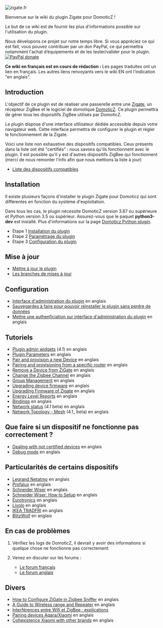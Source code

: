 ![zigate.fr](https://github.com/pipiche38/Domoticz-Zigate-Wiki/blob/master/Images/ZiGate.png)

Bienvenue sur le wiki du plugin Zigate pour DomoticZ !

Le but de ce wiki est de fournir les plus d'informations possible sur l'utilisation du plugin.

Nous dévelopons ce projet sur notre temps libre. Si vous appréciez ce qui est fait, vous pouvez contribuer par un don PayPal, ce qui permettra notamment l'achat d’équipements et de les tester/valider pour le plugin. [![PayPal donate](https://camo.githubusercontent.com/d5d24e33e2f4b6fe53987419a21b203c03789a8f/68747470733a2f2f696d672e736869656c64732e696f2f62616467652f446f6e6174652d50617950616c2d677265656e2e737667)](https://paypal.me/pipiche)

**Ce wiki en français est en cours de rédaction :** Les pages traduites ont un lien en français. Les autres liens renvoyants vers le wiki EN ont l'indication "en anglais". 

## Introduction

L'objectif de ce plugin est de réaliser une passerelle entre une [Zigate](https://zigate.fr), un récepteur ZigBee et le logiciel de domotique [DomoticZ](https://www.domoticz.com). Ce plugin permettra de gérer tous les dispositifs ZigBee utilisés par DomoticZ.

Le plugin dispose d'une interface utilisateur dédiée accessible depuis votre navigateur web. Cette interface permettra de configurer le plugin et régler le fonctionnement de la Zigate.

Voici une liste non exhaustive des dispositifs compatibles. Ceux présents dans la liste ont été "certifiés" : nous savons qu'ils fonctionnent avec le plugin. Il est possible qu'il y est d'autres dispositifs ZigBee qui fonctionnent (merci de nous remonter l'info afin que nous mettions la liste à jour)
* [Liste des dispositifs compatibles](https://github.com/pipiche38/Domoticz-Zigate-Wiki/blob/master/en-eng/Compatible-Devices.md)

## Installation

Il existe plusieurs façons d'installer le plugin Zigate pour Domoticz qui sont différentes en fonction du système d'exploitation.

Dans tous les cas, le plugin nécessite DomoticZ version 3.87 ou supérieure et Python version 3.5 ou supérieur. Assurez-vous que le paquet __python3-dev__ est installé. Plus d'informations sur la page [Domoticz Python plugin](https://www.domoticz.com/wiki/Using_Python_plugins).


* Etape 1 [Installation du plugin](Installation.md)
* Etape 2 [Paramétrage du plugin](Parametrage.md)
* Etape 3 [Configuration du plugin](Configuration.md)

## Mise à jour

* [Mettre à jour le plugin](Mise-a-jour.md#mettre-à-jour-le-plugin)
* [Les branches de mises à jour](Mise-a-jour.md#les-branches-de-mise-à-jour)

## Configuration

* [Interface d'administration du plugin](https://github.com/pipiche38/Domoticz-Zigate-Wiki/blob/master/en-eng/WebUserInterfaceNavigation.md) en anglais
* [Sauvegardes à faire pour pouvoir réinstaller le plugin sans perdre de données](Sauvegardes.md)
* [Mettre une authenficiation sur interface d'administration du plugin](https://github.com/pipiche38/Domoticz-Zigate-Wiki/blob/master/en-eng/DashboardAccessBasicAuth.md) en anglais


## Tutoriels

* [Plugin admin widgets](https://github.com/pipiche38/Domoticz-Zigate-Wiki/blob/master/en-eng/Plugin-Administration.md) (_4.1_) en anglais
* [Plugin Parameters](https://github.com/pipiche38/Domoticz-Zigate-Wiki/blob/master/en-eng/PluginConf.json.md) en anglais
* [Pair and provision a new Device](https://github.com/pipiche38/Domoticz-Zigate-Wiki/blob/master/en-eng/PairingDevice.md) en anglais
* [Pairing and provisioning from a specific router](https://github.com/pipiche38/Domoticz-Zigate-Wiki/blob/master/en-eng/PairingFromRouter.md) en anglais
* [Remove a Device from ZiGate](https://github.com/pipiche38/Domoticz-Zigate-Wiki/blob/master/en-eng/RemoteDevice.md) en anglais
* [Change the Zigbee Channel](https://github.com/pipiche38/Domoticz-Zigate-Wiki/blob/master/en-eng/Channel_Setting.md) en anglais
* [Group Management](https://github.com/pipiche38/Domoticz-Zigate-Wiki/blob/master/en-eng/Group-Management.md) en anglais
* [Upgrading device firmware](https://github.com/pipiche38/Domoticz-Zigate-Wiki/blob/master/en-eng/Device-Firmware-Update.md) en anglais
* [Upgrading Firmware of Zigate](https://github.com/pipiche38/Domoticz-Zigate-Wiki/blob/master/en-eng/Zigate-flash-firmware.md) en anglais
* [Energy Level Reports](https://github.com/pipiche38/Domoticz-Zigate-Wiki/blob/master/en-eng/EnergyLevels.md) en anglais
* [Bindings](https://github.com/pipiche38/Domoticz-Zigate-Wiki/blob/master/en-eng/Binding_Legrand.md) en anglais
* [Network status](https://github.com/pipiche38/Domoticz-Zigate-Wiki/blob/master/en-eng/Network-Status.md) (_4.1_ beta) en anglais
* [Network Topology - Mesh](https://github.com/pipiche38/Domoticz-Zigate-Wiki/blob/master/en-eng/Network-Topology---LQI-report.md) (4.1_ beta) en anglais


## Que faire si un dispositif ne fonctionne pas correctement ?

* [Dealing with not certified devices](https://github.com/pipiche38/Domoticz-Zigate-Wiki/blob/master/en-eng/Dealing-with-none-certified-device.md) en anglais
* [Debug mode](https://github.com/pipiche38/Domoticz-Zigate-Wiki/blob/master/en-eng/Plugin-debuging-mode.md) en anglais


## Particularités de certains dispositifs

* [Legrand Netatmo](https://github.com/pipiche38/Domoticz-Zigate-Wiki/blob/master/en-eng/Legrand-Netatmo-corner.md) en anglais
* [Profalux](https://github.com/pipiche38/Domoticz-Zigate-Wiki/blob/master/en-eng/Profalux-corner.md) en anglais
* [Schneider Wiser](https://github.com/pipiche38/Domoticz-Zigate-Wiki/blob/master/en-eng/Schneider_Wiser_Corner.md) en anglais
* [Schneider Wiser: How to Setup](https://github.com/pipiche38/Domoticz-Zigate-Wiki/blob/master/en-eng/Wiser-Setup.md) en anglais
* [Eurotronics](https://github.com/pipiche38/Domoticz-Zigate-Wiki/blob/master/en-eng/Eurotronics-corner.md) en anglais
* [Livolo](https://github.com/pipiche38/Domoticz-Zigate-Wiki/blob/master/en-eng/Livolo-corner.md) en anglais
* [IKEA TRADFRI](https://github.com/pipiche38/Domoticz-Zigate-Wiki/blob/master/en-eng/IKEA-Tradfri-corner.md) en anglais
* [BlitzWolf](https://github.com/pipiche38/Domoticz-Zigate-Wiki/blob/master/en-eng/Blitzwolf-corner.md) en anglais


## En cas de problèmes

1. Vérifiez les logs de DomoticZ, il devrait y avoir des informations si quelque chose ne fonctionne pas correctement.
2. Venez en discuter sur les forums :

   * [Le forum français](https://easydomoticz.com/forum/viewforum.php?f=28)
   * [Le forum anglais](https://www.domoticz.com/forum/viewforum.php?f=68)



## Divers

* [How to Configure ZiGate in Zigbee Sniffer](https://github.com/pipiche38/Domoticz-Zigate-Wiki/blob/master/en-eng/Zigate-Sniffer.md)  en anglais
* [A Guide to Wireless range and Repeater](https://support.smartthings.com/hc/en-us/articles/209963206-A-guide-to-wireless-range-and-repeaters) en anglais
* [Interférences entre Wifi et ZigBee : explications](https://github.com/pipiche38/Domoticz-Zigate-Wiki/blob/master/fr-fr/ZigBee-et-Wifi.mdd)
* [Pairing devices Aqara/Xiaomi](https://community.hubitat.com/t/xiaomi-aqara-devices-pairing-keeping-them-connected/623) en anglais
* [Cohexistence Xiaomi with other brands](https://community.hubitat.com/t/xiaomi-aqara-devices-pairing-keeping-them-connected/623) en anglais 

